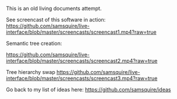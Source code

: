 This is an old living documents attempt.

See screencast of this software in action:
https://github.com/samsquire/live-interface/blob/master/screencasts/screencast1.mp4?raw=true

Semantic tree creation:

https://github.com/samsquire/live-interface/blob/master/screencasts/screencast2.mp4?raw=true

Tree hierarchy swap
https://github.com/samsquire/live-interface/blob/master/screencasts/screencast3.mp4?raw=true

Go back to my list of ideas here: https://github.com/samsquire/ideas
